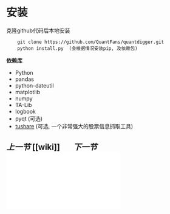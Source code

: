# 安装


  克隆github代码后本地安装


        git clone https://github.com/QuantFans/quantdigger.git
        python install.py  (会根据情况安装pip, 及依赖包)


  **依赖库**

  * Python
  * pandas
  * python-dateutil
  * matplotlib
  * numpy
  * TA-Lib
  * logbook
  * pyqt (可选)
  * [tushare](https://github.com/waditu/tushare) (可选, 一个非常强大的股票信息抓取工具)

## _上一节_&nbsp;[[wiki]]   &nbsp;&nbsp;&nbsp;&nbsp;&nbsp;   _下一节_&nbsp;![策略接口实例](docs/strategy_demo1.md)
